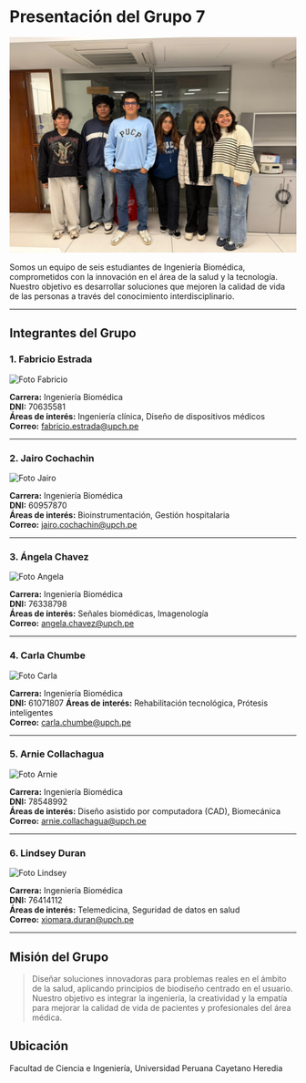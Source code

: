 # Presentación del Grupo 7 

![Foto grupal](https://github.com/fabricioestrada-source/Grupo-7/blob/main/grupo.jpg)

Somos un equipo de seis estudiantes de Ingeniería Biomédica, comprometidos con la innovación en el área de la salud y la tecnología. Nuestro objetivo es desarrollar soluciones que mejoren la calidad de vida de las personas a través del conocimiento interdisciplinario.

---

## Integrantes del Grupo

### 1. Fabricio Estrada 

![Foto Fabricio](https://drive.google.com/file/d/1-zNi0Q9aFlewy4stdCsLKJmrnIK5CdZH/view?usp=drivesdk)

**Carrera:** Ingeniería Biomédica  
**DNI:** 70635581  
**Áreas de interés:** Ingeniería clínica, Diseño de dispositivos médicos  
**Correo:** fabricio.estrada@upch.pe

---

### 2. Jairo Cochachin

![Foto Jairo](https://drive.google.com/file/d/19qrgLdlPktJRNnRa09t9WVnkisDo7NFk/view?usp=drivesdk)

**Carrera:** Ingeniería Biomédica  
**DNI:** 60957870  
**Áreas de interés:** Bioinstrumentación, Gestión hospitalaria  
**Correo:** jairo.cochachin@upch.pe

---

### 3. Ángela Chavez

![Foto Angela](https://drive.google.com/file/d/1N-_ACjONEsitVMg3hpXmHhA1IX34cJD4/view?usp=drivesdk)

**Carrera:** Ingeniería Biomédica  
**DNI:** 76338798  
**Áreas de interés:** Señales biomédicas, Imagenología  
**Correo:** angela.chavez@upch.pe

---

### 4. Carla Chumbe

![Foto Carla](https://drive.google.com/file/d/1oyMLSwDU1Uj4kL-yD2uuyEXARFs-2ADn/view?usp=drivesdk)

**Carrera:** Ingeniería Biomédica  
**DNI:** 61071807 
**Áreas de interés:** Rehabilitación tecnológica, Prótesis inteligentes  
**Correo:** carla.chumbe@upch.pe

---

### 5. Arnie Collachagua

![Foto Arnie](https://drive.google.com/file/d/1Jzk_Tu6UqNqhIkkmfflj7KV_hhCJBTEL/view?usp=drivesdk)

**Carrera:** Ingeniería Biomédica  
**DNI:** 78548992  
**Áreas de interés:** Diseño asistido por computadora (CAD), Biomecánica  
**Correo:** arnie.collachagua@upch.pe

---

### 6. Lindsey Duran

![Foto Lindsey](https://drive.google.com/file/d/1539JOoX0icGr5FfjawCOHukbw9nOpYIy/view?usp=drivesdk)

**Carrera:** Ingeniería Biomédica  
**DNI:** 76414112  
**Áreas de interés:** Telemedicina, Seguridad de datos en salud  
**Correo:** xiomara.duran@upch.pe

---

## Misión del Grupo

> Diseñar soluciones innovadoras para problemas reales en el ámbito de la salud, aplicando principios de biodiseño centrado en el usuario. Nuestro objetivo es integrar la ingeniería, la creatividad y la empatía para mejorar la calidad de vida de pacientes y profesionales del área médica.

## Ubicación

Facultad de Ciencia e Ingeniería, Universidad Peruana Cayetano Heredia
